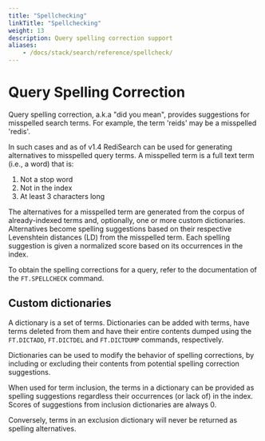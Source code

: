 ```yaml
---
title: "Spellchecking"
linkTitle: "Spellchecking"
weight: 13
description: Query spelling correction support
aliases: 
    - /docs/stack/search/reference/spellcheck/
---
```


# Query Spelling Correction

Query spelling correction, a.k.a "did you mean", provides suggestions for misspelled search terms. For example, the term 'reids' may be a misspelled 'redis'.

In such cases and as of v1.4 RediSearch can be used for generating alternatives to misspelled query terms. A misspelled term is a full text term (i.e., a word) that is:

  1. Not a stop word
  2. Not in the index
  3. At least 3 characters long

The alternatives for a misspelled term are generated from the corpus of already-indexed terms and, optionally, one or more custom dictionaries. Alternatives become spelling suggestions based on their respective Levenshtein distances (LD) from the misspelled term. Each spelling suggestion is given a normalized score based on its occurrences in the index.

To obtain the spelling corrections for a query, refer to the documentation of the `FT.SPELLCHECK` command.

## Custom dictionaries

A dictionary is a set of terms. Dictionaries can be added with terms, have terms deleted from them and have their entire contents dumped using the `FT.DICTADD`, `FT.DICTDEL` and `FT.DICTDUMP` commands, respectively.

Dictionaries can be used to modify the behavior of spelling corrections, by including or excluding their contents from potential spelling correction suggestions.

When used for term inclusion, the terms in a dictionary can be provided as spelling suggestions regardless their occurrences (or lack of) in the index. Scores of suggestions from inclusion dictionaries are always 0. 

Conversely, terms in an exclusion dictionary will never be returned as spelling alternatives.
